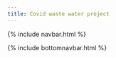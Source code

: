 ```yaml
---
title: Covid waste water project
---
```

{% include navbar.html %} 

{% include bottomnavbar.html %}
